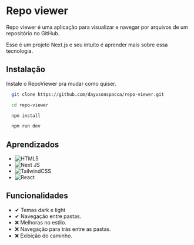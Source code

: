 
# Repo viewer

Repo viewer é uma aplicação para visualizar e navegar por arquivos de um repositório no GitHub.

Esse é um projeto Next.js e seu intuito é aprender mais sobre essa tecnologia.


## Instalação

Instale o RepoViewer pra mudar como quiser.

```bash
  git clone https://github.com/dayvsonspacca/repo-viewer.git

  cd repo-viewer

  npm install

  npm run dev

```
    
## Aprendizados

- ![HTML5](https://img.shields.io/badge/TypeScript-007ACC?style=for-the-badge&logo=typescript&logoColor=white)
- ![Next JS](https://img.shields.io/badge/Next-black?style=for-the-badge&logo=next.js&logoColor=white)
- ![TailwindCSS](https://img.shields.io/badge/tailwindcss-%2338B2AC.svg?style=for-the-badge&logo=tailwind-css&logoColor=white)
- ![React](https://shields.io/badge/react-black?logo=react&style=for-the-badge)



## Funcionalidades
- ✔  Temas dark e light
- ✔  Navegação entre pastas.
- ❌  Melhoras no estilo.
- ❌  Navegação para trás entre as pastas.
- ❌  Exibição do caminho.

